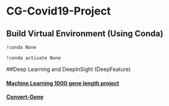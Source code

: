 # CG-Covid19-Project
## Build Virtual Environment (Using Conda)

```
!conda None

!conda activate None
```
##Deep Learning and DeepInSight (DeepFeature)
#### <a href='https://github.com/IlikeBB/CG-Covid19-Project/tree/main/ml(1000)_gene_experiment'> Machine Learning 1000 gene length project</a>



#### <a href='https://github.com/IlikeBB/Convert-Gene'> Convert-Gene</a>
